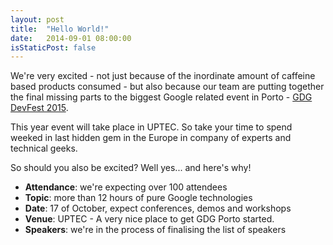 ```yaml
---
layout: post
title:  "Hello World!"
date:   2014-09-01 08:00:00
isStaticPost: false
---
```


We're very excited - not just because of the inordinate amount of caffeine based products consumed - 
but also because our team are putting together 
the final missing parts to the biggest Google related event in Porto - [GDG DevFest 2015](http://devfest.gdgporto.xyz/). 

This year event will take place in UPTEC. So take your time to spend weeked in last hidden gem in the Europe in company of experts and technical geeks.

So should you also be excited? Well yes... and here's why!

* **Attendance**: we're expecting over 100 attendees
* **Topic**: more than 12 hours of pure Google technologies 
* **Date**: 17 of October, expect conferences, demos and workshops
* **Venue**: UPTEC - A very nice place to get GDG Porto started.
* **Speakers**: we're in the process of finalising the list of speakers
